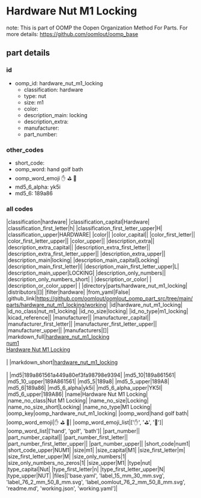 # Hardware Nut M1 Locking  

note: This is part of OOMP the Oopen Organization Method For Parts. For more details: https://github.com/oomlout/oomp_base

##  part details





### id
* oomp_id: hardware_nut_m1_locking
  * classification: hardware
  * type: nut
  * size: m1
  * color: 
  * description_main: locking
  * description_extra: 
  * manufacturer: 
  * part_number: 

### other_codes
* short_code: 
* oomp_word: hand golf bath
* oomp_word_emoji :hand: :golf: :bath:
* md5_6_alpha: yk5i
* md5_6: 189a86

### all codes 
|classification|hardware|
|classification_capital|Hardware|
|classification_first_letter|h|
|classification_first_letter_upper|H|
|classification_upper|HARDWARE|
|color||
|color_capital||
|color_first_letter||
|color_first_letter_upper||
|color_upper||
|description_extra||
|description_extra_capital||
|description_extra_first_letter||
|description_extra_first_letter_upper||
|description_extra_upper||
|description_main|locking|
|description_main_capital|Locking|
|description_main_first_letter|l|
|description_main_first_letter_upper|L|
|description_main_upper|LOCKING|
|description_only_numbers||
|description_only_numbers_short| |
|description_or_color| |
|description_or_color_upper| |
|directory|parts/hardware_nut_m1_locking|
|distributors|[]|
|filter|hardware|
|from_yaml|False|
|github_link|https://github.com/oomlout/oomlout_oomp_part_src/tree/main/parts/hardware_nut_m1_locking/working|
|id|hardware_nut_m1_locking|
|id_no_class|nut_m1_locking|
|id_no_size|locking|
|id_no_type|m1_locking|
|kicad_reference||
|manufacturer||
|manufacturer_capital||
|manufacturer_first_letter||
|manufacturer_first_letter_upper||
|manufacturer_upper||
|manufacturers|[]|
|markdown_full|[hardware_nut_m1_locking](https://github.com/oomlout/oomlout_oomp_part_src/tree/main/parts/hardware_nut_m1_locking/working)<br>[num1](https://github.com/oomlout/oomlout_oomp_part_src/tree/main/parts/hardware_nut_m1_locking/working)<br>[Hardware Nut M1 Locking](https://github.com/oomlout/oomlout_oomp_part_src/tree/main/parts/hardware_nut_m1_locking/working)<br><br>|
|markdown_short|[hardware_nut_m1_locking](https://github.com/oomlout/oomlout_oomp_part_src/tree/main/parts/hardware_nut_m1_locking/working)<br><br>|
|md5|189a861561a449a80ef3fa98798e9394|
|md5_10|189a861561|
|md5_10_upper|189A861561|
|md5_5|189a8|
|md5_5_upper|189A8|
|md5_6|189a86|
|md5_6_alpha|yk5i|
|md5_6_alpha_upper|YK5I|
|md5_6_upper|189A86|
|name|Hardware Nut M1 Locking|
|name_no_class|Nut M1 Locking|
|name_no_size|Locking|
|name_no_size_short|Locking|
|name_no_type|M1 Locking|
|oomp_key|oomp_hardware_nut_m1_locking|
|oomp_word|hand golf bath|
|oomp_word_emoji|:hand: :golf: :bath:|
|oomp_word_emoji_list|[':hand:', ':golf:', ':bath:']|
|oomp_word_list|['hand', 'golf', 'bath']|
|part_number||
|part_number_capital||
|part_number_first_letter||
|part_number_first_letter_upper||
|part_number_upper||
|short_code|num1|
|short_code_upper|NUM1|
|size|m1|
|size_capital|M1|
|size_first_letter|m|
|size_first_letter_upper|M|
|size_only_numbers|1|
|size_only_numbers_no_zeros|1|
|size_upper|M1|
|type|nut|
|type_capital|Nut|
|type_first_letter|n|
|type_first_letter_upper|N|
|type_upper|NUT|
|files|['base.yaml', 'label_15_mm_30_mm.svg', 'label_76_2_mm_50_8_mm.svg', 'label_oomlout_76_2_mm_50_8_mm.svg', 'readme.md', 'working.json', 'working.yaml']|

